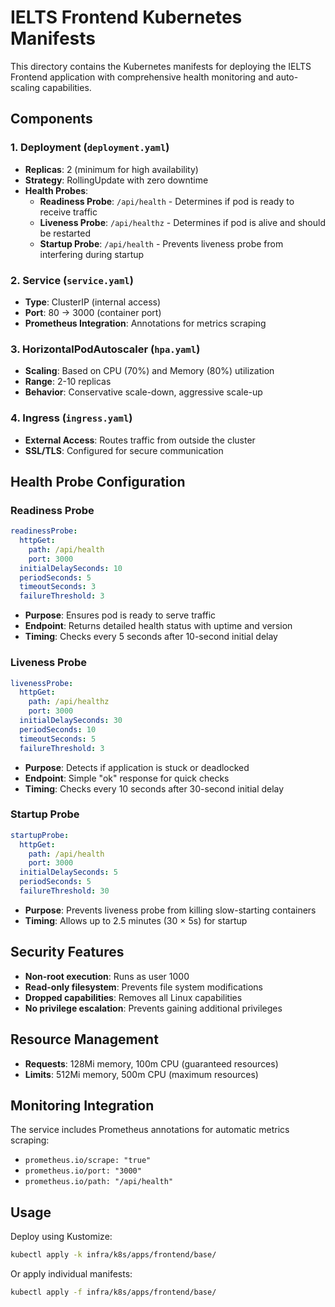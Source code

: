 # IELTS Frontend Kubernetes Manifests

This directory contains the Kubernetes manifests for deploying the IELTS Frontend application with comprehensive health monitoring and auto-scaling capabilities.

## Components

### 1. Deployment (`deployment.yaml`)
- **Replicas**: 2 (minimum for high availability)
- **Strategy**: RollingUpdate with zero downtime
- **Health Probes**:
  - **Readiness Probe**: `/api/health` - Determines if pod is ready to receive traffic
  - **Liveness Probe**: `/api/healthz` - Determines if pod is alive and should be restarted
  - **Startup Probe**: `/api/health` - Prevents liveness probe from interfering during startup

### 2. Service (`service.yaml`)
- **Type**: ClusterIP (internal access)
- **Port**: 80 → 3000 (container port)
- **Prometheus Integration**: Annotations for metrics scraping

### 3. HorizontalPodAutoscaler (`hpa.yaml`)
- **Scaling**: Based on CPU (70%) and Memory (80%) utilization
- **Range**: 2-10 replicas
- **Behavior**: Conservative scale-down, aggressive scale-up

### 4. Ingress (`ingress.yaml`)
- **External Access**: Routes traffic from outside the cluster
- **SSL/TLS**: Configured for secure communication

## Health Probe Configuration

### Readiness Probe
```yaml
readinessProbe:
  httpGet:
    path: /api/health
    port: 3000
  initialDelaySeconds: 10
  periodSeconds: 5
  timeoutSeconds: 3
  failureThreshold: 3
```
- **Purpose**: Ensures pod is ready to serve traffic
- **Endpoint**: Returns detailed health status with uptime and version
- **Timing**: Checks every 5 seconds after 10-second initial delay

### Liveness Probe
```yaml
livenessProbe:
  httpGet:
    path: /api/healthz
    port: 3000
  initialDelaySeconds: 30
  periodSeconds: 10
  timeoutSeconds: 5
  failureThreshold: 3
```
- **Purpose**: Detects if application is stuck or deadlocked
- **Endpoint**: Simple "ok" response for quick checks
- **Timing**: Checks every 10 seconds after 30-second initial delay

### Startup Probe
```yaml
startupProbe:
  httpGet:
    path: /api/health
    port: 3000
  initialDelaySeconds: 5
  periodSeconds: 5
  failureThreshold: 30
```
- **Purpose**: Prevents liveness probe from killing slow-starting containers
- **Timing**: Allows up to 2.5 minutes (30 × 5s) for startup

## Security Features

- **Non-root execution**: Runs as user 1000
- **Read-only filesystem**: Prevents file system modifications
- **Dropped capabilities**: Removes all Linux capabilities
- **No privilege escalation**: Prevents gaining additional privileges

## Resource Management

- **Requests**: 128Mi memory, 100m CPU (guaranteed resources)
- **Limits**: 512Mi memory, 500m CPU (maximum resources)

## Monitoring Integration

The service includes Prometheus annotations for automatic metrics scraping:
- `prometheus.io/scrape: "true"`
- `prometheus.io/port: "3000"`
- `prometheus.io/path: "/api/health"`

## Usage

Deploy using Kustomize:
```bash
kubectl apply -k infra/k8s/apps/frontend/base/
```

Or apply individual manifests:
```bash
kubectl apply -f infra/k8s/apps/frontend/base/
```
